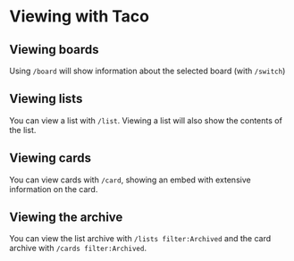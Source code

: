 # Viewing with Taco

## Viewing boards
Using `/board` will show information about the selected board (with `/switch`)

<MarkdownImage
  src="/images/board_example.jpg"
  original="/images/board_example_original.png" />

## Viewing lists
You can view a list with `/list`. Viewing a list will also show the contents of the list.

<MarkdownImage
  src="/images/list_example.jpg"
  original="/images/list_example_original.png" />

## Viewing cards
You can view cards with `/card`, showing an embed with extensive information on the card.

<MarkdownImage
  src="/images/card_example.jpg"
  original="/images/card_example_original.png" />

## Viewing the archive
You can view the list archive with `/lists filter:Archived` and the card archive with `/cards filter:Archived`.